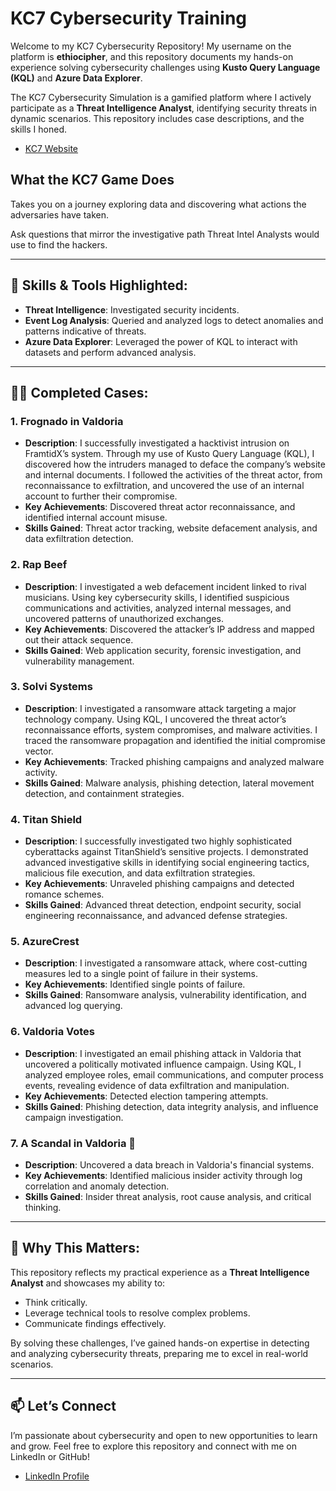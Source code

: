 # KC7 Cybersecurity Training

Welcome to my KC7 Cybersecurity Repository! My username on the platform is **ethiocipher**, and this repository documents my hands-on experience solving cybersecurity challenges using **Kusto Query Language (KQL)** and **Azure Data Explorer**.

The KC7 Cybersecurity Simulation is a gamified platform where I actively participate as a **Threat Intelligence Analyst**, identifying security threats in dynamic scenarios. This repository includes case descriptions, and the skills I honed.
- [KC7 Website](https://kc7cyber.com/)

## What the KC7 Game Does
Takes you on a journey exploring data and discovering what actions the adversaries have taken.

Ask questions that mirror the investigative path Threat Intel Analysts would use to find the hackers.

---

## 🚀 Skills & Tools Highlighted:

- **Threat Intelligence**: Investigated security incidents.
- **Event Log Analysis**: Queried and analyzed logs to detect anomalies and patterns indicative of threats.
- **Azure Data Explorer**: Leveraged the power of KQL to interact with datasets and perform advanced analysis.

---

## 🕵️‍♂️ Completed Cases:

### 1. **Frognado in Valdoria**
- **Description**: I successfully investigated a hacktivist intrusion on FramtidX’s system. Through my use of Kusto Query Language (KQL), I discovered how the intruders managed to deface the company’s website and internal documents. I followed the activities of the threat actor, from reconnaissance to exfiltration, and uncovered the use of an internal account to further their compromise.
- **Key Achievements**: Discovered threat actor reconnaissance, and identified internal account misuse.
- **Skills Gained**: Threat actor tracking, website defacement analysis, and data exfiltration detection.

### 2. **Rap Beef**
- **Description**: I investigated a web defacement incident linked to rival musicians. Using key cybersecurity skills, I identified suspicious communications and activities, analyzed internal messages, and uncovered patterns of unauthorized exchanges.
- **Key Achievements**: Discovered the attacker’s IP address and mapped out their attack sequence.
- **Skills Gained**: Web application security, forensic investigation, and vulnerability management.

### 3. **Solvi Systems**
- **Description**: I investigated a ransomware attack targeting a major technology company. Using KQL, I uncovered the threat actor’s reconnaissance efforts, system compromises, and malware activities. I traced the ransomware propagation and identified the initial compromise vector.
- **Key Achievements**: Tracked phishing campaigns and analyzed malware activity.
- **Skills Gained**: Malware analysis, phishing detection, lateral movement detection, and containment strategies.

### 4. **Titan Shield**
- **Description**: I successfully investigated two highly sophisticated cyberattacks against TitanShield’s sensitive projects. I demonstrated advanced investigative skills in identifying social engineering tactics, malicious file execution, and data exfiltration strategies. 
- **Key Achievements**: Unraveled phishing campaigns and detected romance schemes.
- **Skills Gained**: Advanced threat detection, endpoint security, social engineering reconnaissance, and advanced defense strategies.

### 5. **AzureCrest**
- **Description**: I investigated a ransomware attack, where cost-cutting measures led to a single point of failure in their systems. 
- **Key Achievements**: Identified single points of failure.
- **Skills Gained**: Ransomware analysis, vulnerability identification, and advanced log querying.

### 6. **Valdoria Votes**
- **Description**: I investigated an email phishing attack in Valdoria that uncovered a politically motivated influence campaign. Using KQL, I analyzed employee roles, email communications, and computer process events, revealing evidence of data exfiltration and manipulation.
- **Key Achievements**: Detected election tampering attempts.
- **Skills Gained**: Phishing detection, data integrity analysis, and influence campaign investigation.

### 7. **A Scandal in Valdoria** 🌟
- **Description**: Uncovered a data breach in Valdoria's financial systems.
- **Key Achievements**: Identified malicious insider activity through log correlation and anomaly detection.
- **Skills Gained**: Insider threat analysis, root cause analysis, and critical thinking.

---

## 🎯 Why This Matters:

This repository reflects my practical experience as a **Threat Intelligence Analyst** and showcases my ability to:

- Think critically.
- Leverage technical tools to resolve complex problems.
- Communicate findings effectively.

By solving these challenges, I’ve gained hands-on expertise in detecting and analyzing cybersecurity threats, preparing me to excel in real-world scenarios.

---

## 📫 Let’s Connect

I’m passionate about cybersecurity and open to new opportunities to learn and grow. Feel free to explore this repository and connect with me on LinkedIn or GitHub!

- [LinkedIn Profile](https://www.linkedin.com/in/blainh/)

